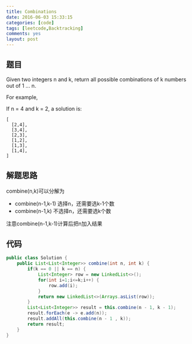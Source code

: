 ```yaml
---
title: Combinations
date: 2016-06-03 15:33:15
categories: [code]
tags: [leetcode,Backtracking]
comments: yes
layout: post
---
```


## 题目

Given two integers n and k, return all possible combinations of k numbers out of 1 ... n.

For example,

If n = 4 and k = 2, a solution is:

```
[
  [2,4],
  [3,4],
  [2,3],
  [1,2],
  [1,3],
  [1,4],
]
```

## 解题思路

combine(n,k)可以分解为

*	combine(n-1,k-1) 选择n，还需要选k-1个数
*	combine(n-1,k) 不选择n，还需要选k个数

注意combine(n-1,k-1)计算后把n加入结果

## 代码

```java
public class Solution {
    public List<List<Integer>> combine(int n, int k) {
        if(k == 0 || k == n) {
            List<Integer> row = new LinkedList<>();
            for(int i=1;i<=k;i++) {
                row.add(i);
            }
            return new LinkedList<>(Arrays.asList(row));
        }
        List<List<Integer>> result = this.combine(n - 1, k - 1);
        result.forEach(e -> e.add(n));
        result.addAll(this.combine(n - 1 , k));
        return result;
    }
}
```